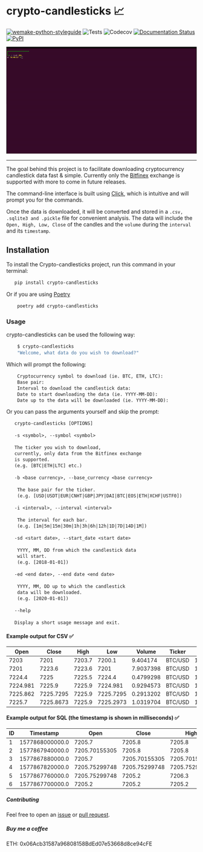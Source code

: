 # crypto-candlesticks 📈

[![wemake-python-styleguide](https://img.shields.io/badge/style-wemake-000000.svg)](https://github.com/wemake-services/wemake-python-styleguide)
![Tests](https://github.com/Corfucinas/crypto-candlesticks/workflows/Tests/badge.svg)
![Codecov](https://github.com/Corfucinas/crypto-candlesticks/workflows/Codecov/badge.svg)
[![Documentation Status](https://readthedocs.org/projects/crypto-candlesticks/badge/?version=latest)](https://crypto-candlesticks.readthedocs.io/en/latest/?badge=latest)
[![PyPI](https://img.shields.io/pypi/v/crypto-candlesticks.svg)](https://pypi.org/project/crypto-candlesticks/)

![gif-animation](media/animation.gif)

---

The goal behind this project is to facilitate downloading cryptocurrency candlestick data fast & simple.
Currently only the [Bitfinex](https://www.bitfinex.com/) exchange is supported with more to come in future releases.

The command-line interface is built using [Click](https://click.palletsprojects.com/en/7.x/), which is intuitive and will prompt you for the commands.

Once the data is downloaded, it will be converted and stored in a `.csv, .sqlite3 and .pickle` file for convenient analysis.
The data will include the `Open, High, Low, Close` of the candles and the `volume` during the `interval` and its `timestamp`.

## Installation

To install the Crypto-candlesticks project,
run this command in your terminal:

```bash
   pip install crypto-candlesticks
```

Or if you are using [Poetry](https://python-poetry.org/)

```bash
    poetry add crypto-candlesticks
```

### Usage

crypto-candlesticks can be used the following way:

```bash
    $ crypto-candlesticks
    "Welcome, what data do you wish to download?"
```

Which will prompt the following:

```text
    Cryptocurrency symbol to download (ie. BTC, ETH, LTC):
    Base pair:
    Interval to download the candlestick data:
    Date to start downloading the data (ie. YYYY-MM-DD):
    Date up to the data will be downloaded (ie. YYYY-MM-DD):
```

Or you can pass the arguments yourself and skip the prompt:

```text
   crypto-candlesticks [OPTIONS]

   -s <symbol>, --symbol <symbol>

   The ticker you wish to download,
   currently, only data from the Bitfinex exchange
   is supported.
   (e.g. [BTC|ETH|LTC] etc.)

   -b <base currency>, --base_currency <base currency>

    The base pair for the ticker.
    (e.g. [USD|USDT|EUR|CNHT|GBP|JPY|DAI|BTC|EOS|ETH|XCHF|USTF0])

   -i <interval>, --interval <interval>

    The interval for each bar.
    (e.g. [1m|5m|15m|30m|1h|3h|6h|12h|1D|7D|14D|1M])

   -sd <start date>, --start_date <start date>

    YYYY, MM, DD from which the candlestick data
    will start.
    (e.g. [2018-01-01])

   -ed <end date>, --end date <end date>

    YYYY, MM, DD up to which the candlestick
    data will be downloaded.
    (e.g. [2020-01-01])

   --help

   Display a short usage message and exit.
```

#### Example output for CSV ✅

| Open     | Close     | High   | Low       | Volume    | Ticker  | Date       | Time     |
| -------- | --------- | ------ | --------- | --------- | ------- | ---------- | -------- |
| 7203     | 7201      | 7203.7 | 7200.1    | 9.404174  | BTC/USD | 12/31/2019 | 16:00:00 |
| 7201     | 7223.6    | 7223.6 | 7201      | 7.9037398 | BTC/USD | 12/31/2019 | 16:01:00 |
| 7224.4   | 7225      | 7225.5 | 7224.4    | 0.4799298 | BTC/USD | 12/31/2019 | 16:02:00 |
| 7224.981 | 7225.9    | 7225.9 | 7224.981  | 0.9294573 | BTC/USD | 12/31/2019 | 16:03:00 |
| 7225.862 | 7225.7295 | 7225.9 | 7225.7295 | 0.2913202 | BTC/USD | 12/31/2019 | 16:04:00 |
| 7225.7   | 7225.8673 | 7225.9 | 7225.2973 | 1.0319704 | BTC/USD | 12/31/2019 | 16:05:00 |

#### Example output for SQL (the timestamp is shown in milliseconds) ✅

| ID  | Timestamp       | Open          | Close         | High          | Low           | Volume     | Ticker | Interval |
| --- | --------------- | ------------- | ------------- | ------------- | ------------- | ---------- | ------ | -------- |
| 1   | 1577868000000.0 | 7205.7        | 7205.8        | 7205.8        | 7205.7        | 0.07137942 | BTCUSD | 1m       |
| 2   | 1577867940000.0 | 7205.70155305 | 7205.8        | 7205.8        | 7205.70155305 | 0.035      | BTCUSD | 1m       |
| 3   | 1577867880000.0 | 7205.7        | 7205.70155305 | 7205.70155305 | 7205.7        | 0.025      | BTCUSD | 1m       |
| 4   | 1577867820000.0 | 7205.75299748 | 7205.75299748 | 7205.75299748 | 7205.7        | 0.075      | BTCUSD | 1m       |
| 5   | 1577867760000.0 | 7205.75299748 | 7205.2        | 7206.3        | 7205.2        | 0.005      | BTCUSD | 1m       |
| 6   | 1577867700000.0 | 7205.2        | 7205.2        | 7205.2        | 7205.2        | 4.5802     | BTCUSD | 1m       |

##### Contributing

Feel free to open an [issue](https://github.com/Corfucinas/crypto-candlesticks/issues/new) or [pull request](https://github.com/Corfucinas/crypto-candlesticks/pulls).

##### Buy me a coffee

ETH: 0x06Acb31587a96808158BdEd07e53668d8ce94cFE
